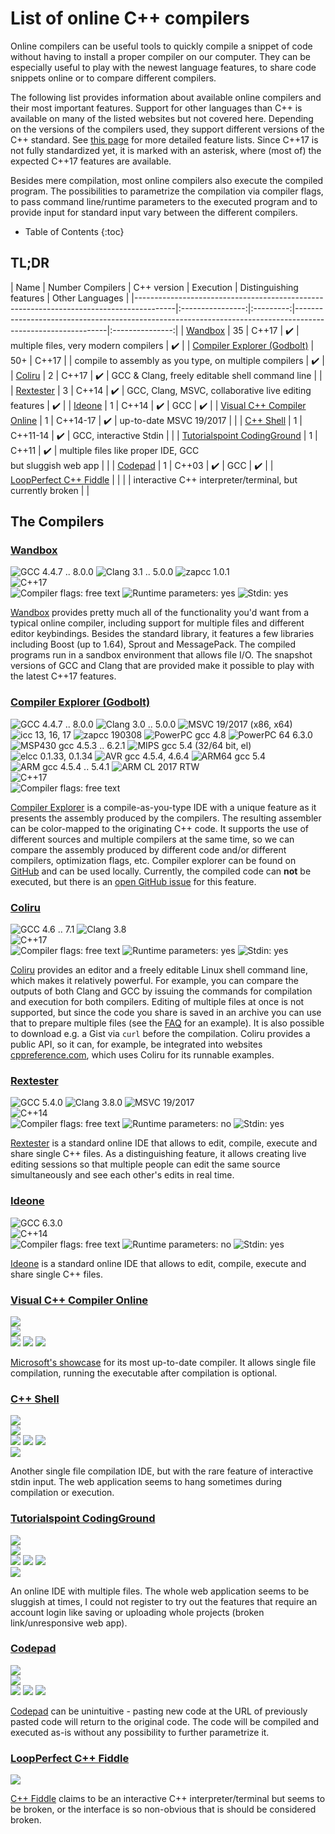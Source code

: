 # List of online C++ compilers

Online compilers can be useful tools to quickly compile a snippet of code without having to install a proper compiler on our computer. They can be especially useful to play with the newest language features, to share code snippets online or to compare different compilers.

The following list provides information about available online compilers and their most important features. Support for other languages than C++ is available on many of the listed websites but not covered here.
Depending on the versions of the compilers used, they support different versions of the C++ standard. See [this page](http://en.cppreference.com/w/cpp/compiler_support) for more detailed feature lists. Since C++17 is not fully standardized yet, it is marked with an asterisk, where (most of) the expected C++17 features are available.

Besides mere compilation, most online compilers also execute the compiled program. The possibilities to parametrize the compilation via compiler flags, to pass command line/runtime parameters to the executed program and to provide input for standard input vary between the different compilers.

* Table of Contents
{:toc}

## TL;DR 

| Name | Number Compilers | C++ version | Execution | Distinguishing features | Other Languages |
|----------------------------------------------------------------------------------------|:----------------:|:---------:|-------------------------------------------------------------------------------------------------------------|:---------------:|
| [Wandbox](http://melpon.org/wandbox) | 35 | C++17 | ✔️ | multiple files, very modern compilers | ✔️ |
| [Compiler Explorer (Godbolt)](http://godbolt.org) | 50+ | C++17 |  | compile to assembly as you type, on multiple compilers | ✔️ |
| [Coliru](http://coliru.stacked-crooked.com) | 2 | C++17 | ✔️ | GCC & Clang, freely editable shell command line |  |
| [Rextester](http://rextester.com/) | 3 | C++14 | ✔️ | GCC, Clang, MSVC, collaborative live editing features | ✔️ |
| [Ideone](https://ideone.com/) | 1 | C++14 | ✔️ | GCC | ✔️ |
| [Visual C++ Compiler Online](http://webcompiler.cloudapp.net/) | 1 | C++14-17 | ✔️ | up-to-date MSVC 19/2017 |  |
| [C++ Shell](http://cpp.sh/) | 1 | C++11-14 | ✔️ | GCC, interactive Stdin |  |
| [Tutorialspoint CodingGround](https://www.tutorialspoint.com/compile_cpp11_online.php) | 1 | C++11 | ✔️ | multiple files like proper IDE, GCC <br/> but sluggish web app |  |
| [Codepad](http://codepad.org/) | 1 | C++03 | ✔️ | GCC | ✔️ |
| [LoopPerfect C++ Fiddle](http://fiddle.jyt.io/) |  | |  | interactive C++ interpreter/terminal, but currently broken |  |

## The Compilers 

### [Wandbox](http://melpon.org/wandbox)
![GCC 4.4.7 .. 8.0.0](https://img.shields.io/badge/GCC-4.4.7%2D8.0.0%20%28HEAD%29-brightgreen.svg)
![Clang 3.1 .. 5.0.0](https://img.shields.io/badge/Clang-3.1%2D5.0.0%20%28HEAD%29-brightgreen.svg)
![zapcc 1.0.1](https://img.shields.io/badge/zapcc-1.0.1-brightgreen.svg)  
![C++17](https://img.shields.io/badge/C++-17-blue.svg)  
![Compiler flags: free text](https://img.shields.io/badge/flags-free%20text-brightgreen.svg)
![Runtime parameters: yes](https://img.shields.io/badge/runtime%20parameters-yes-brightgreen.svg)
![Stdin: yes](https://img.shields.io/badge/stdin-yes-brightgreen.svg)

[Wandbox](http://melpon.org/wandbox) provides pretty much all of the functionality you'd want from a typical online compiler, including support for multiple files and different editor keybindings. 
Besides the standard library, it features a few libraries including Boost (up to 1.64), Sprout and MessagePack. The compiled programs run in a sandbox environment that allows file I/O. 
The snapshot versions of GCC and Clang that are provided make it possible to play with the latest C++17 features.


### [Compiler Explorer (Godbolt)](http://godbolt.org)
![GCC 4.4.7 .. 8.0.0](https://img.shields.io/badge/GCC-4.4.7%2D8.0.0%20%28snapshot%29-brightgreen.svg)
![Clang 3.0 .. 5.0.0](https://img.shields.io/badge/Clang-3.0%2D5.0.0%20%28trunk%29-brightgreen.svg)
![MSVC 19/2017 (x86, x64)](https://img.shields.io/badge/MSVC-19%2F2017%20%28x86%2C%20x64%29-brightgreen.svg)
![icc 13, 16, 17](https://img.shields.io/badge/icc-13%2F16%2F17-brightgreen.svg)
![zapcc 190308](https://img.shields.io/badge/zapcc-190308-brightgreen.svg)
![PowerPC gcc 4.8](https://img.shields.io/badge/PowerPC%20gcc-4.8-brightgreen.svg)
![PowerPC 64 6.3.0](https://img.shields.io/badge/PowerPC%2064-6.3.0-brightgreen.svg)
![MSP430 gcc 4.5.3 .. 6.2.1](https://img.shields.io/badge/MSP430%20gcc-4.5.3%2D6.2.1-brightgreen.svg)
![MIPS gcc 5.4 (32/64 bit, el)](https://img.shields.io/badge/MIPS%20gcc-5.4%20%2832%2F64%20bit%2C%20el%29-brightgreen.svg)
![elcc 0.1.33, 0.1.34](https://img.shields.io/badge/elcc-0.1.33%2F0.1.34-brightgreen.svg)
![AVR gcc 4.5.4, 4.6.4](https://img.shields.io/badge/AVR%20gcc-4.5.4%2F4.6.4-brightgreen.svg)
![ARM64 gcc 5.4](https://img.shields.io/badge/ARM64%20gcc-5.4-brightgreen.svg)
![ARM gcc 4.5.4 .. 5.4.1](https://img.shields.io/badge/ARM%20gcc-4.5.4%2D5.4.1-brightgreen.svg)
![ARM CL 2017 RTW](https://img.shields.io/badge/ARM%20CL-2017%20RTW-brightgreen.svg)  
![C++17](https://img.shields.io/badge/C++-17-blue.svg)  
![Compiler flags: free text](https://img.shields.io/badge/flags-free%20text-brightgreen.svg)

[Compiler Explorer](http://godbolt.org) is a compile-as-you-type IDE with a unique feature as it presents the assembly produced by the compilers. The resulting assembler can be color-mapped to the originating C++ code. It supports the use of different sources and multiple compilers at the same time, so we can compare the assembly produced by different code and/or different compilers, optimization flags, etc. 
Compiler explorer can be found on [GitHub](https://github.com/mattgodbolt/compiler-explorer) and can be used locally.
Currently, the compiled code can **not** be executed, but there is an [open GitHub issue](https://github.com/mattgodbolt/compiler-explorer/issues/429) for this feature.


### [Coliru](http://coliru.stacked-crooked.com)
![GCC 4.6 .. 7.1](https://img.shields.io/badge/GCC-4.6%2D7.1-brightgreen.svg)
![Clang 3.8](https://img.shields.io/badge/Clang-3.8-brightgreen.svg)  
![C++17](https://img.shields.io/badge/C++-17-blue.svg)  
![Compiler flags: free text](https://img.shields.io/badge/flags-free%20text-brightgreen.svg)
![Runtime parameters: yes](https://img.shields.io/badge/runtime%20parameters-yes-brightgreen.svg)
![Stdin: yes](https://img.shields.io/badge/stdin-shell%2Bpipe-brightgreen.svg)

[Coliru](http://coliru.stacked-crooked.com) provides an editor and a freely editable Linux shell command line, which makes it relatively powerful. For example, you can compare the outputs of both Clang and GCC by issuing the commands for compilation and execution for both compilers. Editing of multiple files at once is not supported, but since the code you share is saved in an archive you can use that to prepare multiple files (see the [FAQ](https://docs.google.com/document/d/18md3rLdgD9f5Wro3i7YYopJBFb_6MPCO8-0ihtxHoyM/edit) for an example). It is also possible to download e.g. a Gist via `curl` before the compilation.
Coliru provides a public API, so it can, for example, be integrated into websites [cppreference.com](cppreference.com), which uses Coliru for its runnable examples.


### [Rextester](http://rextester.com/)

![GCC 5.4.0](https://img.shields.io/badge/GCC-5.4.0-brightgreen.svg)
![Clang 3.8.0](https://img.shields.io/badge/Clang-3.8.0-brightgreen.svg) 
![MSVC 19/2017](https://img.shields.io/badge/MSVC-19%2F2017-brightgreen.svg)  
![C++14](https://img.shields.io/badge/C++-14-blue.svg)  
![Compiler flags: free text](https://img.shields.io/badge/flags-free%20text-brightgreen.svg)
![Runtime parameters: no](https://img.shields.io/badge/runtime%20parameters-no-red.svg)
![Stdin: yes](https://img.shields.io/badge/stdin-yes-brightgreen.svg)

[Rextester](http://rextester.com/) is a standard online IDE that allows to edit, compile, execute and share single C++ files. As a distinguishing feature, it allows creating live editing sessions so that multiple people can edit the same source simultaneously and see each other's edits in real time.


### [Ideone](https://ideone.com/)
![GCC 6.3.0](https://img.shields.io/badge/GCC-6.3.0-brightgreen.svg)  
![C++14](https://img.shields.io/badge/C++-14-blue.svg)  
![Compiler flags: free text](https://img.shields.io/badge/flags-fix-red.svg)
![Runtime parameters: no](https://img.shields.io/badge/runtime%20parameters-no-red.svg)
![Stdin: yes](https://img.shields.io/badge/stdin-yes-brightgreen.svg)

[Ideone](https://ideone.com/) is a standard online IDE that allows to edit, compile, execute and share single C++ files. 


### [Visual C++ Compiler Online](http://webcompiler.cloudapp.net/)

![](https://img.shields.io/badge/MSVC-19/2017%20(x86)-brightgreen.svg)    
![](https://img.shields.io/badge/C%2B%2B-14-blue.svg)  
![](https://img.shields.io/badge/flags-reduced%20set-brightgreen.svg)
![](https://img.shields.io/badge/runtime%20parameters-yes-brightgreen.svg)
![](https://img.shields.io/badge/stdin-no-red.svg)  

[Microsoft's showcase](http://webcompiler.cloudapp.net/) for its most up-to-date compiler. It allows single file compilation, running the executable after compilation is optional.


### [C++ Shell](http://cpp.sh/)

![](https://img.shields.io/badge/GCC-4.9.1-brightgreen.svg)  
![](https://img.shields.io/badge/C%2B%2B-11/~14-blue.svg)  
![](https://img.shields.io/badge/flags-reduced%20set-brightgreen.svg)
![](https://img.shields.io/badge/runtime%20parameters-no-red.svg)
![](https://img.shields.io/badge/stdin-static|interactive-brightgreen.svg)    
![](https://img.shields.io/badge/interactive-stdin-brightgreen.svg)

Another single file compilation IDE, but with the rare feature of interactive stdin input. The web application seems to hang sometimes during compilation or execution. 


### [Tutorialspoint CodingGround](https://www.tutorialspoint.com/compile_cpp11_online.php)

![](https://img.shields.io/badge/GCC-4.8.5-brightgreen.svg)  
![](https://img.shields.io/badge/C%2B%2B-11-blue.svg)  
![](https://img.shields.io/badge/flags-yes-brightgreen.svg)
![](https://img.shields.io/badge/runtime%20parameters-yes-brightgreen.svg)
![](https://img.shields.io/badge/stdin-yes-brightgreen.svg)  
![](https://img.shields.io/badge/multi%20file-yes-brightgreen.svg)


An online IDE with multiple files. The whole web application seems to be sluggish at times, I could not register to try out the features that require an account login like saving or uploading whole projects (broken link/unresponsive web app). 


### [Codepad](http://codepad.org/)

![](https://img.shields.io/badge/GCC-4.1.2-brightgreen.svg)  
![](https://img.shields.io/badge/C%2B%2B-03-blue.svg)  
![](https://img.shields.io/badge/flags-fixed-brightgreen.svg)
![](https://img.shields.io/badge/runtime%20parameters-no-red.svg)
![](https://img.shields.io/badge/stdin-no-red.svg)

[Codepad](http://codepad.org/) can be unintuitive - pasting new code at the URL of previously pasted code will return to the original code. The code will be compiled and executed as-is without any possibility to further parametrize it.


### [LoopPerfect C++ Fiddle](http://fiddle.jyt.io/)

![](https://img.shields.io/badge/status-broken-lightgrey.svg)

[C++ Fiddle](http://fiddle.jyt.io/) claims to be an interactive C++ interpreter/terminal but seems to be broken, or the interface is so non-obvious that is should be considered broken.


